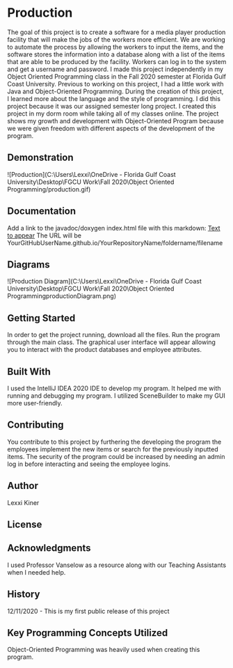 # Production
The goal of this project is to create a software for a media player production facility that will make the jobs of the workers more efficient. We are working to automate
the process by allowing the workers to input the items, and the software stores the information into a database along with a list of the items that are able to be produced
by the facility. Workers can log in to the system and get a username and password. I made this project independently in my Object Oriented Programming class in the Fall 2020 semester at Florida Gulf Coast University. Previous to working on this project, I had a little work with Java and Object-Oriented Programming. During the creation of this project, I learned more about the language and the style of programming. I did this project because it was our assigned semester long project. I created this project in my dorm room while taking all of my classes online. The project shows my growth and development with Object-Oriented Program because we were given freedom with different aspects of the development of the program.

## Demonstration
![Production](C:\Users\Lexxi\OneDrive - Florida Gulf Coast University\Desktop\FGCU Work\Fall 2020\Object Oriented Programming/production.gif) 

## Documentation
Add a link to the javadoc/doxygen index.html file with this markdown: [Text to appear](URL)
The URL will be YourGitHubUserName.github.io/YourRepositoryName/foldername/filename

## Diagrams
![Production Diagram](C:\Users\Lexxi\OneDrive - Florida Gulf Coast University\Desktop\FGCU Work\Fall 2020\Object Oriented ProgrammingproductionDiagram.png) 

## Getting Started
In order to get the project running, download all the files. Run the program through the main class. The graphical user interface will appear allowing you to interact with the product databases and employee attributes.

## Built With
I used the IntelliJ IDEA 2020 IDE to develop my program. It helped me with running and debugging my program. I utilized SceneBuilder to make my GUI more user-friendly. 

## Contributing
You contribute to this project by furthering the developing the program the employees implement the new items or search for the previously inputted items. The security of the program could be increased by needing an admin log in before interacting and seeing the employee logins.

## Author
Lexxi Kiner

## License


## Acknowledgments
I used Professor Vanselow as a resource along with our Teaching Assistants when I needed help. 

## History
12/11/2020 - This is my first public release of this project

## Key Programming Concepts Utilized
Object-Oriented Programming was heavily used when creating this program. 
